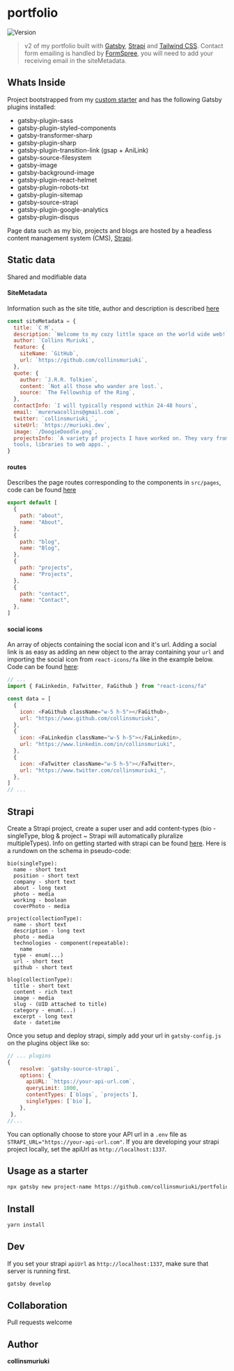 # portfolio
<p>
  <img alt="Version" src="https://img.shields.io/badge/version-2.0.0-blue.svg?cacheSeconds=2592000" />
</p>

> v2 of my portfolio built with [Gatsby](https://gatsbyjs.org/), [Strapi](https://strapi.io) and [Tailwind CSS](https://tailwindcss.com/). Contact form emailing is handled by [FormSpree](https://formspree.io/), you will need to add your receiving email in the siteMetadata.

## Whats Inside

Project bootstrapped from my [custom starter](https://github.com/collinsmuriuki/my-gatsby-starter) and has the following Gatsby plugins installed:
* gatsby-plugin-sass
* gatsby-plugin-styled-components
* gatsby-transformer-sharp
* gatsby-plugin-sharp
* gatsby-plugin-transition-link (gsap + AniLink)
* gatsby-source-filesystem
* gatsby-image
* gatsby-background-image
* gatsby-plugin-react-helmet
* gatsby-plugin-robots-txt
* gatsby-plugin-sitemap
* gatsby-source-strapi
* gatsby-plugin-google-analytics
* gatsby-plugin-disqus

Page data such as my bio, projects and blogs are hosted by a headless content management system (CMS), [Strapi](https://strapi.io).

## Static data

Shared and modifiable data

#### SiteMetadata

Information such as the site title, author and description is described [here](https://github.com/collinsmuriuki/portfolio/blob/master/gatsby-config.js)

```js
const siteMetadata = {
  title: `C M`,
  description: `Welcome to my cozy little space on the world wide web!`,
  author: `Collins Muriuki`,
  feature: {
    siteName: `GitHub`,
    url: `https://github.com/collinsmuriuki`,
  },
  quote: {
    author: `J.R.R. Tolkien`,
    content: `Not all those who wander are lost.`,
    source: `The Fellowship of the Ring`,
  },
  contactInfo: `I will typically respond within 24-48 hours`,
  email: `murerwacollins@gmail.com`,
  twitter: `collinsmuriuki_`,
  siteUrl: `https://muriuki.dev`,
  image: `/DoogieDoodle.png`,
  projectsInfo: `A variety pf projects I have worked on. They vary from command-line
  tools, libraries to web apps.`,
}
```

#### routes

Describes the page routes corresponding to the components in `src/pages`, code can be found [here](https://github.com/collinsmuriuki/portfolio/blob/master/src/constants/routes.js)

```js
export default [
  {
    path: "about",
    name: "About",
  },
  {
    path: "blog",
    name: "Blog",
  },
  {
    path: "projects",
    name: "Projects",
  },
  {
    path: "contact",
    name: "Contact",
  },
]
```

#### social icons

An array of objects containing the social icon and it's url. Adding a social link is as easy as adding an new object to the array containing your `url` and importing the social icon from `react-icons/fa` like in the example below. Code can be found [here](https://github.com/collinsmuriuki/portfolio/blob/master/src/constants/socials.js):

```js
// ...
import { FaLinkedin, FaTwitter, FaGithub } from "react-icons/fa"

const data = [
  {
    icon: <FaGithub className="w-5 h-5"></FaGithub>,
    url: "https://www.github.com/collinsmuriuki",
  },
  {
    icon: <FaLinkedin className="w-5 h-5"></FaLinkedin>,
    url: "https://www.linkedin.com/in/collinsmuriuki",
  },
  {
    icon: <FaTwitter className="w-5 h-5"></FaTwitter>,
    url: "https://www.twitter.com/collinsmuriuki_",
  },
]
// ...
```

## Strapi

Create a Strapi project, create a super user and add content-types (bio - singleType, blog & project ~ Strapi will automatically pluralize multipleTypes). Info on getting started with strapi can be found [here](https://strapi.io/documentation/v3.x/getting-started/quick-start.html#_1-install-strapi-and-create-a-new-project).
Here is a rundown on the schema in pseudo-code:
```
bio(singleType):
  name - short text 
  position - short text
  company - short text
  about - long text
  photo - media
  working - boolean
  coverPhoto - media

project(collectionType):
  name - short text
  description - long text
  photo - media
  technologies - component(repeatable):
    name
  type - enum(...)
  url - short text
  github - short text

blog(collectionType):
  title - short text
  content - rich text
  image - media
  slug - (UID attached to title)
  category - enum(...)
  excerpt - long text
  date - datetime
```

Once you setup and deploy strapi, simply add your url in `gatsby-config.js` on the plugins object like so:

```js
// ... plugins
{
    resolve: `gatsby-source-strapi`,
    options: {
      apiURL: `https://your-api-url.com`,
      queryLimit: 1000,
      contentTypes: [`blogs`, `projects`],
      singleTypes: [`bio`],
    },
 },
//...
```
You can optionally choose to store your API url in a `.env` file as `STRAPI_URL="https://your-api-url.com"`.
If you are developing your strapi project locally, set the apiUrl as `http://localhost:1337`.

## Usage as a starter

```sh
npx gatsby new project-name https://github.com/collinsmuriuki/portfolio
```

## Install

```sh
yarn install
```

## Dev 

If you set your strapi `apiUrl` as `http://localhost:1337`, make sure that server is running first.

```sh
gatsby develop
```

## Collaboration
Pull requests welcome

## Author

**collinsmuriuki**